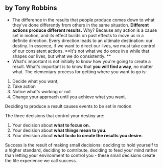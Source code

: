## by Tony Robbins

- The difference in the results that people produce comes down to what they've done differently from others in the same situation. **Different actions produce different results.** Why? Because any action is a cause set in motion, and its effect builds on past effects to move us in a definite direction. Every direction leads to an ultimate destination: our destiny. In essence, if we want to direct our lives, we must take control of our consistent actions. **It's not what we do once in a while that shapes our lives, but what we do consistently. **
- What's important is not initially to know how you're going to create a result.  What's important is to know that **you will find a way**, no matter what. The elementary process for getting where you want to go is:
1. Decide what you want,
2. Take action
3. Notice what's working or not
4. Change your approach until you achieve what you want.

Deciding to produce a result causes events to be set in motion.

The three decisions that control your destiny are:
1. Your decision about **what to focus on.**
2. Your decision about **what things mean to you.**
3. Your decision about **what to do to create the results you desire.**

Success is the result of making small decisions: deciding to hold yourself to a higher standard, deciding to contribute, deciding to feed your mind rather than letting your environment to control you - these small decisions create the life experience we call success. 
